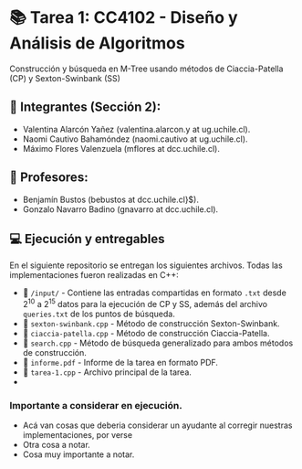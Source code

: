 # 📚 Tarea 1: CC4102 - Diseño y Análisis de Algoritmos

Construcción y búsqueda en M-Tree usando métodos de Ciaccia-Patella (CP) y Sexton-Swinbank (SS)

## 👤 Integrantes (Sección 2): 
- Valentina Alarcón Yañez (valentina.alarcon.y at ug.uchile.cl).
- Naomi Cautivo Bahamóndez (naomi.cautivo at ug.uchile.cl).
- Máximo Flores Valenzuela (mflores at dcc.uchile.cl).

## 👤 Profesores:
- Benjamín Bustos (bebustos at dcc.uchile.cl}$).
- Gonzalo Navarro Badino (gnavarro at dcc.uchile.cl).

## 💻 Ejecución y entregables
En el siguiente repositorio se entregan los siguientes archivos. Todas las implementaciones fueron realizadas en C++:

- 📁 $\texttt{/input/}$ - Contiene las entradas compartidas en formato $\texttt{.txt}$ desde $2^{10}$ a $2^{15}$ datos para la ejecución de CP y SS, además del archivo $\texttt{queries.txt}$ de los puntos de búsqueda.
- 📄 $\texttt{sexton-swinbank.cpp}$ - Método de construcción Sexton-Swinbank.
- 📄 $\texttt{ciaccia-patella.cpp}$ -  Método de construcción Ciaccia-Patella.
- 📄 $\texttt{search.cpp}$ - Método de búsqueda generalizado para ambos métodos de construcción.
- 📄 $\texttt{informe.pdf}$ - Informe de la tarea en formato PDF.
- 📄 $\texttt{tarea-1.cpp}$ - Archivo principal de la tarea.
- 
### Importante a considerar en ejecución.
- Acá van cosas que deberia considerar un ayudante al corregir nuestras implementaciones, por verse
- Otra cosa a notar.
- Cosa muy importante a notar.
